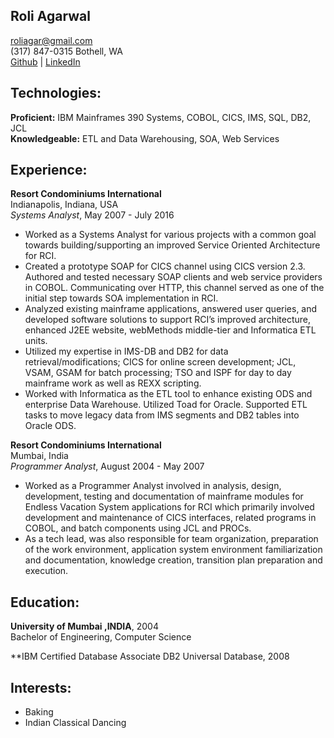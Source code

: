 ## Roli Agarwal

roliagar@gmail.com  
(317) 847-0315 
Bothell, WA  
[Github](github.com/roliagar) | [LinkedIn](https://www.linkedin.com/in/roli-agarwal-0b209b9/)

## Technologies:

**Proficient:** IBM Mainframes 390 Systems, COBOL, CICS, IMS, SQL, DB2, JCL  
**Knowledgeable:** ETL and Data Warehousing, SOA, Web Services 

## Experience:

**Resort Condominiums International**  
Indianapolis, Indiana, USA  
_Systems Analyst_, May 2007 - July 2016

- Worked as a Systems Analyst for various projects with a common goal towards building/supporting an improved Service Oriented Architecture for RCI.
- Created a prototype SOAP for CICS channel using CICS version 2.3. Authored and tested necessary SOAP clients and web service providers in COBOL. Communicating over HTTP, this channel served as one of the initial step towards SOA implementation in RCI.
- Analyzed existing mainframe applications, answered user queries, and developed software solutions to support RCI’s improved architecture, enhanced J2EE website, webMethods middle-tier and Informatica ETL units.
-	Utilized my expertise in IMS-DB and DB2 for data retrieval/modifications; CICS for online screen development; JCL, VSAM, GSAM for batch processing; TSO and ISPF for day to day mainframe work as well as REXX scripting.
- Worked with Informatica as the ETL tool to enhance existing ODS and enterprise Data Warehouse. Utilized Toad for Oracle. Supported ETL tasks to move legacy data from IMS segments and DB2 tables into Oracle ODS.


**Resort Condominiums International**  
Mumbai, India  
_Programmer Analyst_, August 2004 - May 2007

- Worked as a Programmer Analyst involved in analysis, design, development, testing and documentation of mainframe modules for Endless Vacation System applications for RCI which primarily involved development and maintenance of CICS interfaces, related programs in COBOL, and batch components using JCL and PROCs.  
- As a tech lead, was also responsible for team organization, preparation of the work environment, application system environment familiarization and documentation, knowledge creation, transition plan preparation and execution.


## Education:

**University of Mumbai ,INDIA**, 2004  
Bachelor of Engineering, Computer Science

**IBM Certified Database Associate DB2 Universal Database, 2008

## Interests:

- Baking 
- Indian Classical Dancing 
